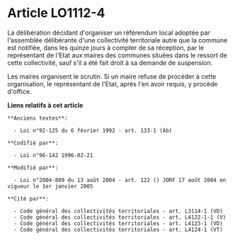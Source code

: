 # Article LO1112-4

La délibération décidant d'organiser un référendum local adoptée par l'assemblée délibérante d'une collectivité territoriale
autre que la commune est notifiée, dans les quinze jours à compter de sa réception, par le représentant de l'Etat aux maires
des communes situées dans le ressort de cette collectivité, sauf s'il a été fait droit à sa demande de suspension.

Les maires organisent le scrutin. Si un maire refuse de procéder à cette organisation, le représentant de l'Etat, après l'en
avoir requis, y procède d'office.

**Liens relatifs à cet article**

	**Anciens textes**:

	  - Loi n°92-125 du 6 février 1992 - art. 133-1 (Ab)

	**Codifié par**:

	  - Loi n°96-142 1996-02-21

	**Modifié par**:

	  - Loi n°2004-809 du 13 août 2004 - art. 122 () JORF 17 août 2004 en vigueur le 1er janvier 2005

	**Cité par**:

	  - Code général des collectivités territoriales - art. L3114-1 (VD)
	  - Code général des collectivités territoriales - art. L4122-1-1 (V)
	  - Code général des collectivités territoriales - art. L4123-1 (VD)
	  - Code général des collectivités territoriales - art. L4124-1 (VT)
